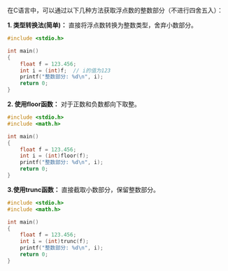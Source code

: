 在C语言中，可以通过以下几种方法获取浮点数的整数部分（不进行四舍五入）：

**1. 类型转换法(简单)：**
直接将浮点数转换为整数类型，舍弃小数部分。

```c
#include <stdio.h>

int main() 
{
    float f = 123.456;
    int i = (int)f;  // i的值为123
    printf("整数部分: %d\n", i);
    return 0;
}
```
**2. 使用floor函数：**
对于正数和负数都向下取整。

```c
#include <stdio.h>
#include <math.h>

int main() 
{
    float f = 123.456;
    int i = (int)floor(f);
    printf("整数部分: %d\n", i);
    return 0;
}
```
**3.使用trunc函数：**
直接截取小数部分，保留整数部分。

```c
#include <stdio.h>
#include <math.h>

int main() 
{
    float f = 123.456;
    int i = (int)trunc(f);
    printf("整数部分: %d\n", i);
    return 0;
}
```